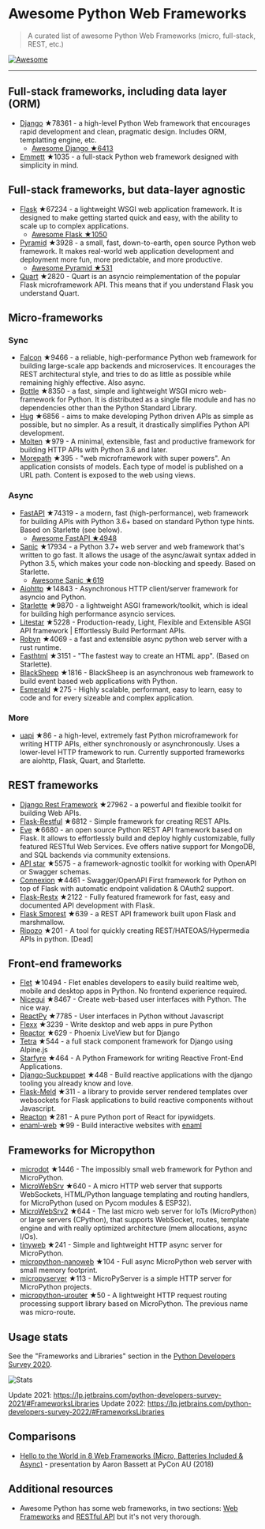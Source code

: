 # Awesome Python Web Frameworks


> A curated list of awesome Python Web Frameworks (micro, full-stack, REST, etc.)


[![Awesome](https://awesome.re/badge.svg)](https://awesome.re)

---

## Full-stack frameworks, including data layer (ORM)


- [Django](https://github.com/django/django) ★78361 - a high-level Python Web framework that encourages rapid development and clean, pragmatic design. Includes ORM, templatting engine, etc.
  - [Awesome Django ★6413](https://github.com/wsvincent/awesome-django)
- [Emmett](https://github.com/emmett-framework/emmett) ★1035 - a full-stack Python web framework designed with simplicity in mind.

## Full-stack frameworks, but data-layer agnostic

- [Flask](https://github.com/pallets/flask) ★67234 - a lightweight WSGI web application framework. It is designed to make getting started quick and easy, with the ability to scale up to complex applications.
  - [Awesome Flask ★1050](https://github.com/mjhea0/awesome-flask)
- [Pyramid](https://github.com/Pylons/pyramid) ★3928 - a small, fast, down-to-earth, open source Python web framework. It makes real-world web application development and deployment more fun, more predictable, and more productive.
  - [Awesome Pyramid ★531](https://github.com/uralbash/awesome-pyramid)
- [Quart](https://github.com/pallets/quart) ★2820 - Quart is an asyncio reimplementation of the popular Flask microframework API. This means that if you understand Flask you understand Quart.


## Micro-frameworks

### Sync

- [Falcon](https://github.com/falconry/falcon) ★9466 - a reliable, high-performance Python web framework for building large-scale app backends and microservices. It encourages the REST architectural style, and tries to do as little as possible while remaining highly effective. Also async.
- [Bottle](https://github.com/bottlepy/bottle) ★8350 - a fast, simple and lightweight WSGI micro web-framework for Python. It is distributed as a single file module and has no dependencies other than the Python Standard Library.
- [Hug](https://github.com/hugapi/hug) ★6856 - aims to make developing Python driven APIs as simple as possible, but no simpler. As a result, it drastically simplifies Python API development.
- [Molten](https://github.com/Bogdanp/molten) ★979 - A minimal, extensible, fast and productive framework for building HTTP APIs with Python 3.6 and later.
- [Morepath](https://github.com/morepath/morepath) ★395 - "web microframework with super powers". An application consists of models. Each type of model is published on a URL path. Content is exposed to the web using views.

### Async

- [FastAPI](https://github.com/tiangolo/fastapi) ★74319 - a modern, fast (high-performance), web framework for building APIs with Python 3.6+ based on standard Python type hints. Based on Starlette (see below).
  - [Awesome FastAPI ★4948](https://github.com/mjhea0/awesome-fastapi)
- [Sanic](https://github.com/sanic-org/sanic) ★17934 - a Python 3.7+ web server and web framework that's written to go fast. It allows the usage of the async/await syntax added in Python 3.5, which makes your code non-blocking and speedy. Based on Starlette.
  - [Awesome Sanic ★619](https://github.com/mekicha/awesome-sanic)
- [Aiohttp](https://github.com/aio-libs/aiohttp) ★14843 - Asynchronous HTTP client/server framework for asyncio and Python.
- [Starlette](https://github.com/encode/starlette) ★9870 - a lightweight ASGI framework/toolkit, which is ideal for building high performance asyncio services.
- [Litestar](https://github.com/litestar-org/litestar) ★5228 - Production-ready, Light, Flexible and Extensible ASGI API framework | Effortlessly Build Performant APIs.
- [Robyn](https://github.com/sansyrox/robyn) ★4069 - a fast and extensible async python web server with a rust runtime.
- [Fasthtml](https://github.com/AnswerDotAI/fasthtml) ★3151 - "The fastest way to create an HTML app". (Based on Starlette).
- [BlackSheep](https://github.com/Neoteroi/BlackSheep) ★1816 - BlackSheep is an asynchronous web framework to build event based web applications with Python.
- [Esmerald](https://github.com/dymmond/esmerald) ★275 - Highly scalable, performant, easy to learn, easy to code and for every sizeable and complex application.


### More

- [uapi](https://github.com/Tinche/uapi) ★86 - a high-level, extremely fast Python microframework for writing HTTP APIs, either synchronously or asynchronously. Uses a lower-level HTTP framework to run. Currently supported frameworks are aiohttp, Flask, Quart, and Starlette.


## REST frameworks

- [Django Rest Framework](https://github.com/encode/django-rest-framework) ★27962 - a powerful and flexible toolkit for building Web APIs.
- [Flask-Restful](https://github.com/flask-restful/flask-restful) ★6812 - Simple framework for creating REST APIs.
- [Eve](https://github.com/pyeve/eve) ★6680 - an open source Python REST API framework based on Flask. It allows to effortlessly build and deploy highly customizable, fully featured RESTful Web Services. Eve offers native support for MongoDB, and SQL backends via community extensions.
- [API star](https://github.com/encode/apistar) ★5575 - a framework-agnostic toolkit for working with OpenAPI or Swagger schemas.
- [Connexion](https://github.com/zalando/connexion) ★4461 - Swagger/OpenAPI First framework for Python on top of Flask with automatic endpoint validation & OAuth2 support.
- [Flask-Restx](https://github.com/python-restx/flask-restx) ★2122 - Fully featured framework for fast, easy and documented API development with Flask.
- [Flask Smorest](https://github.com/marshmallow-code/flask-smorest) ★639 - a REST API framework built upon Flask and marshmallow.
- [Ripozo](https://github.com/vertical-knowledge/ripozo) ★201 -  A tool for quickly creating REST/HATEOAS/Hypermedia APIs in python. [Dead]


## Front-end frameworks

- [Flet](https://github.com/flet-dev/flet) ★10494 - Flet enables developers to easily build realtime web, mobile and desktop apps in Python. No frontend experience required.
- [Nicegui](https://github.com/zauberzeug/nicegui) ★8467 - Create web-based user interfaces with Python. The nice way.
- [ReactPy](https://github.com/reactive-python/reactpy) ★7785 - User interfaces in Python without Javascript
- [Flexx](https://github.com/flexxui/flexx) ★3239 -  Write desktop and web apps in pure Python
- [Reactor](https://github.com/edelvalle/reactor) ★629 -  Phoenix LiveView but for Django
- [Tetra](https://github.com/samwillis/tetra) ★544 - a full stack component framework for Django using Alpine.js
- [Starfyre](https://github.com/sansyrox/starfyre) ★464 - A Python Framework for writing Reactive Front-End Applications.
- [Django-Suckpuppet](https://github.com/jonathan-s/django-sockpuppet) ★448 - Build reactive applications with the django tooling you already know and love.
- [Flask-Meld](https://github.com/mikeabrahamsen/Flask-Meld) ★311 - a library to provide server rendered templates over websockets for Flask applications to build reactive components without Javascript.
- [Reacton](https://github.com/widgetti/reacton) ★281 - A pure Python port of React for ipywidgets.
- [enaml-web](https://github.com/codelv/enaml-web) ★99 - Build interactive websites with [enaml](https://github.com/nucleic/enaml)

## Frameworks for Micropython

- [microdot](https://github.com/miguelgrinberg/microdot) ★1446 - The impossibly small web framework for Python and MicroPython.
- [MicroWebSrv](https://github.com/jczic/MicroWebSrv) ★640 - A micro HTTP web server that supports WebSockets, HTML/Python language templating and routing handlers, for MicroPython (used on Pycom modules & ESP32).
- [MicroWebSrv2](https://github.com/jczic/MicroWebSrv2) ★644 - The last micro web server for IoTs (MicroPython) or large servers (CPython), that supports WebSocket, routes, template engine and with really optimized architecture (mem allocations, async I/Os).
- [tinyweb](https://github.com/belyalov/tinyweb) ★241 - Simple and lightweight HTTP async server for MicroPython.
- [micropython-nanoweb](https://github.com/hugokernel/micropython-nanoweb) ★104 - Full async MicroPython web server with small memory footprint.
- [micropyserver](https://github.com/troublegum/micropyserver) ★113 - MicroPyServer is a simple HTTP server for MicroPython projects.
- [micropython-urouter](https://github.com/whales-chen/micropython-urouter) ★50 - A lightweight HTTP request routing processing support library based on MicroPython. The previous name was micro-route.


## Usage stats

See the "Frameworks and Libraries" section in the [Python Developers Survey 2020](https://www.jetbrains.com/lp/python-developers-survey-2020/).


![Stats](https://raw.githubusercontent.com/sfermigier/awesome-python-web-frameworks/main/python-web-frameworks-usage.png)

Update 2021: <https://lp.jetbrains.com/python-developers-survey-2021/#FrameworksLibraries>
Update 2022: <https://lp.jetbrains.com/python-developers-survey-2022/#FrameworksLibraries>


## Comparisons

- [Hello to the World in 8 Web Frameworks (Micro, Batteries Included & Async)](https://noti.st/aaronbassett/lK9Ah7/hello-to-the-world-in-8-web-frameworks-micro-batteries-included-async) - presentation by Aaron Bassett at PyCon AU (2018)


## Additional resources

- Awesome Python has some web frameworks, in two sections: [Web Frameworks](https://github.com/vinta/awesome-python#web-frameworks) and [RESTful API](https://github.com/vinta/awesome-python#restful-api) but it's not very thorough.
